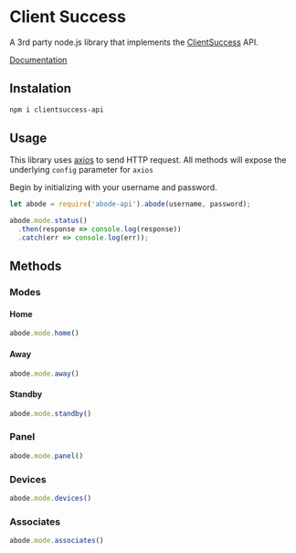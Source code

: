 # Client Success
A 3rd party node.js library that implements the [ClientSuccess](https://www.clientsuccess.com/) API.

[Documentation](http://docs.clientsuccessapi.apiary.io/#reference)

## Instalation
```bash
npm i clientsuccess-api
```

## Usage

This library uses [axios](https://github.com/mzabriskie/axios) to send HTTP request. All methods will expose the underlying `config` parameter for `axios`

Begin by initializing with your username and password. 

```javascript
let abode = require('abode-api').abode(username, password);

abode.mode.status()
  .then(response => console.log(response))
  .catch(err => console.log(err));
```

## Methods

### Modes


#### Home 
```javascript
abode.mode.home()
```

#### Away
```javascript
abode.mode.away()
```

#### Standby
```javascript
abode.mode.standby()
```

### Panel
```javascript
abode.mode.panel()
```

### Devices
```javascript
abode.mode.devices()
```

### Associates
```javascript
abode.mode.associates()
```
